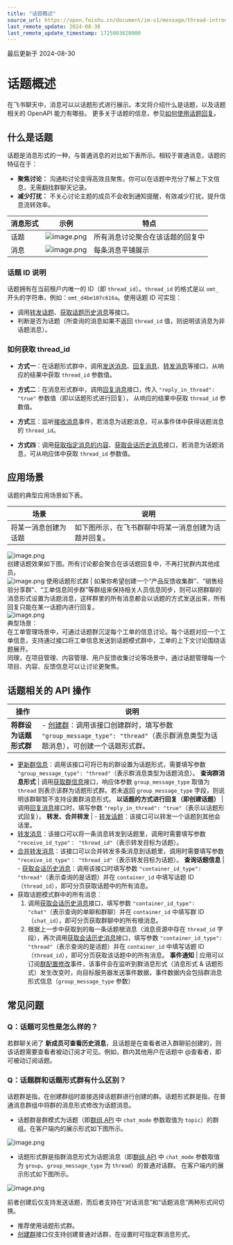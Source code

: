 ```yaml
---
title: "话题概述"
source_url: https://open.feishu.cn/document/im-v1/message/thread-introduction
last_remote_update: 2024-08-30
last_remote_update_timestamp: 1725003620000
---
```

最后更新于 2024-08-30

# 话题概述

在飞书聊天中，消息可以以话题形式进行展示。本文将介绍什么是话题，以及话题相关的 OpenAPI 能力有哪些。
更多关于话题的信息，参见[如何使用话题回复](https://www.feishu.cn/hc/zh-CN/articles/423295624296-%E5%A6%82%E4%BD%95%E4%BD%BF%E7%94%A8%E8%AF%9D%E9%A2%98%E5%9B%9E%E5%A4%8D)。

## 什么是话题

话题是消息形式的一种，与普通消息的对比如下表所示。相较于普通消息，话题的特征在于：

- **聚焦讨论：** 沟通和讨论变得高效且聚焦，你可以在话题中充分了解上下文信息，无需翻找群聊天记录。
- **减少打扰：** 不关心讨论主题的成员不会收到通知提醒，有效减少打扰，提升信息流转效率。

| 消息形式         | 示例           | 特点        |
| --------- | --------------- | -------   |
|话题 |![image.png](https://sf3-cn.feishucdn.com/obj/open-platform-opendoc/695a6a42fa22fe1d56f7f0d667e067fc_rZNb0LQTVu.png?height=874&lazyload=true&width=1106)| 所有消息讨论聚合在该话题的回复中 | 
|消息 |![image.png](https://sf3-cn.feishucdn.com/obj/open-platform-opendoc/cb61aad295f4378d9a3c9137d210676d_1snuXEwApn.png?height=952&lazyload=true&width=1076) | 每条消息平铺展示 | 

### 话题 ID 说明

话题拥有在当前租户内唯一的 ID（即 `thread_id`）。`thread_id` 的格式是以 `omt_` 开头的字符串，例如：`omt_d4be107c616a`。使用话题 ID 可实现：

- 调用[转发话题](https://open.feishu.cn/document/uAjLw4CM/ukTMukTMukTM/reference/im-v1/thread/forward)、[获取话题历史消息](https://open.feishu.cn/document/uAjLw4CM/ukTMukTMukTM/reference/im-v1/message/list)等接口。
- 判断是否为话题（所查询的消息如果不返回 `thread_id` 值，则说明该消息为非话题消息）。

### 如何获取 thread_id

- **方式一**：在话题形式群中，调用[发送消息](https://open.feishu.cn/document/uAjLw4CM/ukTMukTMukTM/reference/im-v1/message/create)、[回复消息](https://open.feishu.cn/document/uAjLw4CM/ukTMukTMukTM/reference/im-v1/message/reply)、[转发消息](https://open.feishu.cn/document/uAjLw4CM/ukTMukTMukTM/reference/im-v1/message/forward)等接口，从响应的结果中获取 `thread_id` 参数值。

- **方式二**：在消息形式群中，调用[回复消息](https://open.feishu.cn/document/uAjLw4CM/ukTMukTMukTM/reference/im-v1/message/reply)接口，传入 `"reply_in_thread": "true"` 参数值（即以话题形式进行回复）， 从响应的结果中获取 `thread_id` 参数值。

- **方式三**：监听[接收消息](https://open.feishu.cn/document/uAjLw4CM/ukTMukTMukTM/reference/im-v1/message/events/receive)事件，若消息为话题消息，可从事件体中获得话题消息的 `thread_id`。

- **方式四**：调用[获取指定消息的内容](https://open.feishu.cn/document/uAjLw4CM/ukTMukTMukTM/reference/im-v1/message/get)、[获取会话历史消息](https://open.feishu.cn/document/uAjLw4CM/ukTMukTMukTM/reference/im-v1/message/list)接口，若消息为话题消息，可从响应体中获取 `thread_id` 参数值。

## 应用场景

话题的典型应用场景如下表。

场景 | 说明
--- | ---
将某一消息创建为话题 | 如下图所示，在飞书群聊中将某一消息创建为话题并回复。  
![image.png](https://sf3-cn.feishucdn.com/obj/open-platform-opendoc/71958037dd86a3d11d312a6d828ba667_SUjHpWXL7e.png?height=370&lazyload=true&width=1762)  
创建话题效果如下图。所有讨论都会聚合在该话题回复中，不再打扰群内其他成员。  
![image.png](https://sf3-cn.feishucdn.com/obj/open-platform-opendoc/2fc11b59a289d9922ce1a87aef9427c5_r6UFneuzx3.png?height=1248&lazyload=true&width=1530)
使用话题形式群 | 如果你希望创建一个“产品反馈收集群”、“销售经验分享群”、“工单信息同步群”等群组来保持相关人员信息同步，则可以把群聊的消息形式设置为话题消息，这样群里的所有消息都会以话题的方式发送出来，所有回复只能在某一话题内进行回复。  
![image.png](https://sf3-cn.feishucdn.com/obj/open-platform-opendoc/3e0d69a0a9c8a33853db1e15f5625cdb_apAFtlTat2.png?height=1580&lazyload=true&width=1818)  
典型场景：  
在工单管理场景中，可通过话题群沉淀每个工单的信息讨论。每个话题对应一个工单信息，支持通过接口将工单信息发送到话题模式群中，工单的上下文讨论围绕话题展开。  
同理，在项目管理、内容管理、用户反馈收集讨论等场景中，通过话题管理每一个项目、内容、反馈信息可以让讨论更聚焦。

## 话题相关的 API 操作

操作 | 说明
--- | ---
**将群设为话题形式群** | - [创建群](https://open.feishu.cn/document/uAjLw4CM/ukTMukTMukTM/reference/im-v1/chat/create)：调用该接口创建群时，填写参数 `"group_message_type": "thread"`（表示群消息类型为话题消息），可创建一个话题形式群。  
- [更新群信息](https://open.feishu.cn/document/uAjLw4CM/ukTMukTMukTM/reference/im-v1/chat/update)：调用该接口可将已有的群设置为话题形式，需要填写参数 `"group_message_type": "thread"`（表示群消息类型为话题消息）。
**查询群消息形式** | 调用[获取群信息](https://open.feishu.cn/document/uAjLw4CM/ukTMukTMukTM/reference/im-v1/chat/get)接口，响应体参数 `group_message_type` 取值为 `thread` 则表示该群为话题形式群。若未返回 `group_message_type` 字段，则说明该群聊暂不支持设置群消息形式。
**以话题的方式进行回复（即创建话题）** | 调用[回复消息](https://open.feishu.cn/document/uAjLw4CM/ukTMukTMukTM/reference/im-v1/message/reply)接口时，填写参数 `"reply_in_thread": "true"`（表示以话题形式回复）。
**转发、合并转发** | - [转发话题](https://open.feishu.cn/document/uAjLw4CM/ukTMukTMukTM/reference/im-v1/thread/forward)：该接口可以转发一个话题到其他会话里。  
- [转发消息](https://open.feishu.cn/document/uAjLw4CM/ukTMukTMukTM/reference/im-v1/message/forward)：该接口可以将一条消息转发到话题里，调用时需要填写参数 `"receive_id_type"： "thread_id"`（表示转发目标为话题）。  
- [合并转发消息](https://open.feishu.cn/document/uAjLw4CM/ukTMukTMukTM/reference/im-v1/message/merge_forward)：该接口可以合并转发多条消息到话题里，调用时需要填写参数 `"receive_id_type"： "thread_id"`（表示转发目标为话题）。
**查询话题信息** | - [获取会话历史消息](https://open.feishu.cn/document/uAjLw4CM/ukTMukTMukTM/reference/im-v1/message/list)：调用该接口时填写参数 `"container_id_type": "thread"`（表示查询的是话题）并在 `container_id` 中填写话题 ID（`thread_id`），即可分页获取话题中的所有消息。  
- 获取话题模式群中的所有消息：  
   1. 调用[获取会话历史消息](https://open.feishu.cn/document/uAjLw4CM/ukTMukTMukTM/reference/im-v1/message/list)接口，填写参数 `"container_id_type": "chat"`（表示查询的单聊和群聊）并在 `container_id` 中填写群 ID（`chat_id`），即可分页获取群聊中的所有根消息。  
   2. 根据上一步中获取到的每一条话题根消息（消息资源中存在 `thread_id` 字段），再次调用[获取会话历史消息](https://open.feishu.cn/document/uAjLw4CM/ukTMukTMukTM/reference/im-v1/message/list)接口，填写参数 `"container_id_type": "thread"`（表示查询的是话题）并在 `container_id` 中填写话题 ID（`thread_id`），即可分页获取该话题中的所有消息。
**事件通知** | 应用可以订阅[群配置修改](https://open.feishu.cn/document/uAjLw4CM/ukTMukTMukTM/reference/im-v1/chat/events/updated)事件，该事件会在监听到群消息形式（消息形式 & 话题形式）发生改变时，向目标服务器发送事件数据，事件数据内会包括群消息形式信息（`group_message_type` 参数）

## 常见问题

### Q：话题可见性是怎么样的？

若群聊关闭了 **新成员可查看历史消息**，且话题是在查看者进入群聊前创建的，则该话题需要查看者被动订阅才可见。例如，群内其他用户在话题中 @查看者，即可被动订阅话题。

### Q：话题群和话题形式群有什么区别？

话题群是指，在创建群组时直接选择话题群进行创建的群。话题形式群是指，在普通消息群组中将群的消息形式修改为话题消息。

- 话题群是群模式为话题（即[群组 API](https://open.feishu.cn/document/uAjLw4CM/ukTMukTMukTM/im-v1/chat/chat-info/intro) 中 `chat_mode` 参数取值为 `topic`）的群组。在客户端内的展示形式如下图所示。

![image.png](https://sf3-cn.feishucdn.com/obj/open-platform-opendoc/b77be7c1108bec9eb012640ebc0eb403_JIzyFexCBl.png?height=1582&lazyload=true&maxWidth=600&width=1822)

- 话题形式群是指群消息形式为话题消息（即[群组 API](https://open.feishu.cn/document/uAjLw4CM/ukTMukTMukTM/im-v1/chat/chat-info/intro) 中 `chat_mode` 参数取值为 `group`、`group_message_type` 为 `thread`）的普通对话群。 在客户端内的展示形式如下图所示。

![image.png](https://sf3-cn.feishucdn.com/obj/open-platform-opendoc/ca2bdbdfe545f01ca330ed40cc762914_BjBEMc8Hui.png?height=1590&lazyload=true&maxWidth=600&width=1832)

前者创建后仅支持发送话题，而后者支持在“对话消息”和“话题消息”两种形式间切换。
- 推荐使用话题形式群。
- [创建群](https://open.feishu.cn/document/uAjLw4CM/ukTMukTMukTM/reference/im-v1/chat/create)接口仅支持创建普通对话群，在设置时可指定群消息形式。

